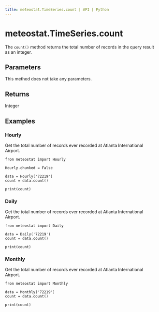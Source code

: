 ```yaml
---
title: meteostat.TimeSeries.count | API | Python
---
```


# meteostat.TimeSeries.count

The `count()` method returns the total number of records in the query result as an integer.

## Parameters

This method does not take any parameters.

## Returns

Integer

## Examples

### Hourly

Get the total number of records ever recorded at Atlanta International Airport.

```python{6}
from meteostat import Hourly

Hourly.chunked = False

data = Hourly('72219')
count = data.count()

print(count)
```

### Daily

Get the total number of records ever recorded at Atlanta International Airport.

```python{4}
from meteostat import Daily

data = Daily('72219')
count = data.count()

print(count)
```

### Monthly

Get the total number of records ever recorded at Atlanta International Airport.

```python{4}
from meteostat import Monthly

data = Monthly('72219')
count = data.count()

print(count)
```
